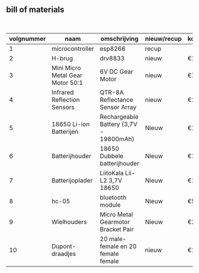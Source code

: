 ## bill of materials
<br />

|volgnummer|naam|omschrijving|nieuw/recup|kostprijs/stuk|aantal|subtotaal|
|----------|----|------------|-----------|---------|------|---------|
|         1|microcontroller|esp8266            |recup           |              |1      |         |
|         2|H-brug|drv8833            |nieuw           |€1,86              |2      |€3,72         |
|         3|Mini Micro Metal Gear Motor 50:1|6V DC Gear Motor           |nieuw           |€7,71              |2     |€15,42        |
|         4|Infrared Reflection Sensors|QTR-8A Reflectance Sensor Array           |nieuw           |€12              |1      |€12         |
|5         |18650 Li-ion Batterijen                 |Rechargeable Battery (3,7V - 19800mAh)|Nieuw            |€1,63            |2       |€3,26      |
|6         |Batterijhouder                          |18650 Dubbele batterijhouder          |Nieuw            |€1,70              |1       |€1,70        |
|7         |Batterijoplader                         |LiitoKala Lii-L2 3,7V 18650           |Nieuw            |€12           |1  |    €12     |
|8        |hc-05                         |bluetooth module           |Nieuw            |€5,9           |1       |€5,9     |
|9                 |Wielhouders                             |Micro Metal Gearmotor Bracket Pair    |Nieuw            |€2,9               |1       |€2,9       |
|10                |Dupont-draadjes                         |20 male-female en 20 female female           |nieuw            |€1,5                  | 1     | €1,5           |

